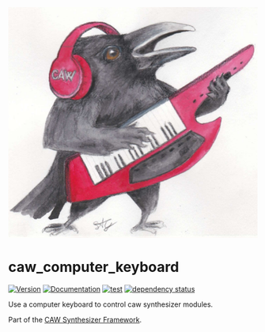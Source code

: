 ![CAW Logo](../assets/logo.png)

# caw_computer_keyboard

[![Version](https://img.shields.io/crates/v/caw_computer_keyboard.svg)](https://crates.io/crates/caw_computer_keyboard)
[![Documentation](https://docs.rs/caw_computer_keyboard/badge.svg)](https://docs.rs/caw_computer_keyboard)
[![test](https://github.com/gridbugs/caw/actions/workflows/test.yml/badge.svg)](https://github.com/gridbugs/caw/actions/workflows/test.yml)
[![dependency status](https://deps.rs/repo/github/gridbugs/caw/status.svg)](https://deps.rs/repo/github/gridbugs/caw)

Use a computer keyboard to control caw synthesizer modules.

Part of the [CAW Synthesizer Framework](..).

